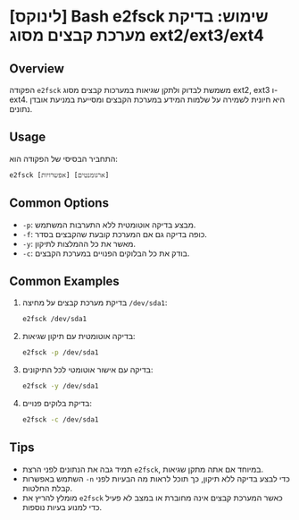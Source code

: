 # [לינוקס] Bash e2fsck שימוש: בדיקת מערכת קבצים מסוג ext2/ext3/ext4

## Overview
הפקודה `e2fsck` משמשת לבדוק ולתקן שגיאות במערכות קבצים מסוג ext2, ext3 ו-ext4. היא חיונית לשמירה על שלמות המידע במערכת הקבצים ומסייעת במניעת אובדן נתונים.

## Usage
התחביר הבסיסי של הפקודה הוא:

```
e2fsck [אפשרויות] [ארגומנטים]
```

## Common Options
- `-p`: מבצע בדיקה אוטומטית ללא התערבות המשתמש.
- `-f`: כופה בדיקה גם אם המערכת קובעת שהקבצים בסדר.
- `-y`: מאשר את כל ההמלצות לתיקון.
- `-c`: בודק את כל הבלוקים הפנויים במערכת הקבצים.

## Common Examples
1. בדיקת מערכת קבצים על מחיצה `/dev/sda1`:
   ```bash
   e2fsck /dev/sda1
   ```

2. בדיקה אוטומטית עם תיקון שגיאות:
   ```bash
   e2fsck -p /dev/sda1
   ```

3. בדיקה עם אישור אוטומטי לכל התיקונים:
   ```bash
   e2fsck -y /dev/sda1
   ```

4. בדיקת בלוקים פנויים:
   ```bash
   e2fsck -c /dev/sda1
   ```

## Tips
- תמיד גבה את הנתונים לפני הרצת `e2fsck`, במיוחד אם אתה מתקן שגיאות.
- השתמש באפשרות `-n` כדי לבצע בדיקה ללא תיקון, כך תוכל לראות מה הבעיות לפני קבלת החלטות.
- מומלץ להריץ את `e2fsck` כאשר המערכת קבצים אינה מחוברת או במצב לא פעיל כדי למנוע בעיות נוספות.